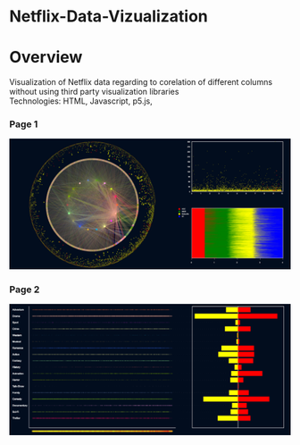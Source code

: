 # Netflix-Data-Vizualization

# Overview
Visualization of Netflix data regarding to corelation of different columns without using third party visualization libraries<br/>
Technologies: HTML, Javascript, p5.js,

### Page 1
![](images/Capture.PNG)
### Page 2
![](images/Capture1.PNG) 

